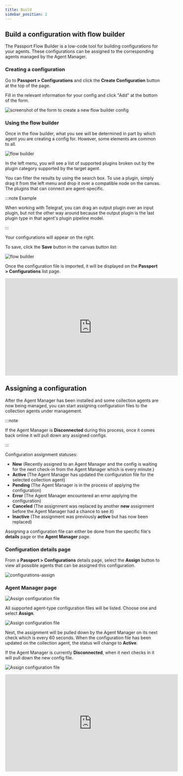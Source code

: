 ```yaml
---
title: Build
sidebar_position: 2
---
```


## Build a configuration with flow builder

The Passport Flow Builder is a low-code tool for building configurations for your agents. These configurations can be assigned to the corresponding agents managed by the Agent Manager.

### Creating a configuration

Go to **Passport > Configurations** and click the **Create Configuration** button at the top of the page.

Fill in the relevant information for your config and click "Add" at the bottom of the form.

![screenshot of the form to create a new flow builder config](../img/passport-create-configuration-form.png)

### Using the flow builder

Once in the flow builder, what you see will be determined in part by which agent you are creating a config for. However, some elements are common to all.

![flow builder](../img/passport-flow-builder.png)

In the left menu, you will see a list of supported plugins broken out by the plugin category supported by the target agent.

You can filter the results by using the search box. To use a plugin, simply drag it from the left menu and drop it over a compatible node on the canvas. The plugins that can connect are agent-specific.

:::note Example

When working with Telegraf, you can drag an output plugin over an input plugin, but not the other way around because the output plugin is the last plugin type in that agent's plugin pipeline model.

:::

Your configurations will appear on the right.

To save, click the **Save** button in the canvas button list:

![flow builder](../img/passport-save.png)

Once the configuration file is imported, it will be displayed on the **Passport > Configurations** list page.

<div align="center"><iframe width="560" height="315" src="https://www.youtube.com/embed/vVa6A0zgJ_0?si=RDQgrr43v4Zpws8J" title="YouTube video player" frameborder="0" allow="accelerometer; autoplay; clipboard-write; encrypted-media; gyroscope; picture-in-picture; web-share" allowfullscreen></iframe></div>

## Assigning a configuration

After the Agent Manager has been installed and some collection agents are now being managed, you can start assigning configuration files to the collection agents under management.

:::note

If the Agent Manager is **Disconnected** during this process, once it comes back online it will pull down any assigned configs.

:::

Configuration assignment statuses:

- **New** (Recently assigned to an Agent Manager and the config is waiting for the next check-in from the Agent Manager which is every minute.)
- **Active** (The Agent Manager has updated the configuration file for the selected collection agent)
- **Pending** (The Agent Manager is in the process of applying the configuration)
- **Error** (The Agent Manager encountered an error applying the configuration)
- **Canceled** (The assignment was replaced by another **new** assignment before the Agent Manager had a chance to see it)
- **Inactive** (The assignment was previously **active** but has now been replaced)

Assigning a configuration file can either be done from the specific file's **details** page or the **Agent Manager** page.

### Configuration details page

From a **Passport > Configurations** details page, select the **Assign** button to view all possible agents that can be assigned this configuration.

![configurations-assign](../img/configurations-assign.png)

### Agent Manager page

![Assign configuration file](../img/agent-manager-assign-configuration-file.png)

All supported agent-type configuration files will be listed. Choose one and select **Assign**.

![Assign configuration file](../img/agent-manager-assign-configuration-list.png)

Next, the assignment will be pulled down by the Agent Manager on its next check which is every 60 seconds. When the configuration file has been updated on the collection agent, the status will change to **Active**.

If the Agent Manager is currently **Disconnected**, when it next checks in it will pull down the new config file.

![Assign configuration file](../img/agent-manager-config-status.png)

<div align="center"><iframe width="560" height="315" src="https://www.youtube.com/embed/i-wXHos_y4c?si=grQsyIaprkoELMC6" title="YouTube video player" frameborder="0" allow="accelerometer; autoplay; clipboard-write; encrypted-media; gyroscope; picture-in-picture; web-share" allowfullscreen></iframe></div>
